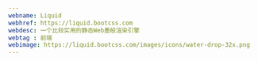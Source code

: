 ```yaml
---
webname: Liquid
webhref: https://liquid.bootcss.com
webdesc: 一个比较实用的静态Web墨般渲染引擎
webtag : 前端
webimage: https://liquid.bootcss.com/images/icons/water-drop-32x.png
---
```

